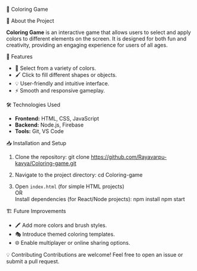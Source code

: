 🎨 Coloring Game

📌 About the Project

**Coloring Game** is an interactive game that allows users to select and apply colors to different elements on the screen. It is designed for both fun and creativity, providing an engaging experience for users of all ages.

🚀 Features
- 🎨 Select from a variety of colors.
- 🖌️ Click to fill different shapes or objects.
- 💡 User-friendly and intuitive interface.
- ⚡ Smooth and responsive gameplay.

🛠️ Technologies Used
- **Frontend:** HTML, CSS, JavaScript 
- **Backend:** Node.js, Firebase
- **Tools:** Git, VS Code
  
 📥 Installation and Setup
 
1. Clone the repository:
   git clone https://github.com/Rayavarpu-kavya/Coloring-game.git
   
3. Navigate to the project directory:
   cd Coloring-game
   
5. Open `index.html` (for simple HTML projects)  
   OR  
   Install dependencies (for React/Node projects):
   npm install
   npm start

   
 🏗️ Future Improvements
- 🖍️ Add more colors and brush styles.
- 🎭 Introduce themed coloring templates.
- 🌐 Enable multiplayer or online sharing options.

 💡 Contributing
Contributions are welcome! Feel free to open an issue or submit a pull request.
